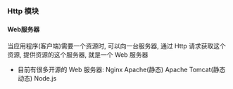 ### Http 模块


#### Web服务器

当应用程序(客户端)需要一个资源时, 可以向一台服务器, 通过 Http 请求获取这个资源, 提供资源的这个服务器, 就是一个 Web 服务器

- 目前有很多开源的 Web 服务器: Nginx Apache(静态) Apache Tomcat(静态 动态) Node.js